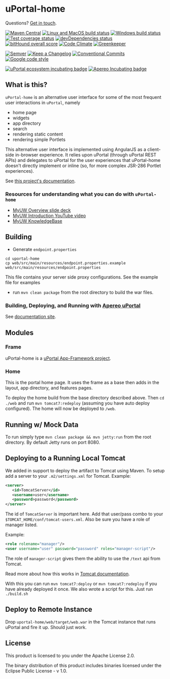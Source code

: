 # uPortal-home

Questions? [Get in touch][uportal-user@].

<!-- current project status -->
[![Maven Central](https://maven-badges.herokuapp.com/maven-central/org.apereo.uportal/uportal-home/badge.svg)](https://maven-badges.herokuapp.com/maven-central/org.apereo.uportal/uportal-home)
[![Linux and MacOS build status](https://travis-ci.org/uPortal-Project/uportal-home.svg)](https://travis-ci.org/uPortal-Project/uportal-home)
[![Windows build status](https://ci.appveyor.com/api/projects/status/80kfnn3469oybst2/branch/master?svg=true)](https://ci.appveyor.com/project/ChristianMurphy/uportal-home/branch/master)
[![Test coverage status](https://coveralls.io/repos/uPortal-Project/uportal-home/badge.svg?branch=master&service=github)](https://coveralls.io/github/uPortal-Project/uportal-home?branch=master)
[![devDependencies status](https://david-dm.org/uPortal-Project/uportal-home/dev-status.svg)](https://david-dm.org/uPortal-Project/uportal-home?type=dev)
[![bitHound overall score](https://www.bithound.io/github/uPortal-Project/uportal-home/badges/score.svg)](https://www.bithound.io/github/uPortal-Project/uportal-home)
[![Code Climate](https://codeclimate.com/github/uPortal-Project/uportal-home/badges/gpa.svg)](https://codeclimate.com/github/uPortal-Project/uportal-home)
[![Greenkeeper](https://badges.greenkeeper.io/uPortal-Project/uportal-home.svg)](https://greenkeeper.io/)

<!-- standards used in project -->
[![Semver](http://img.shields.io/SemVer/2.0.0.png)](http://semver.org/spec/v2.0.0.html)
[![Keep a Changelog](https://img.shields.io/badge/Keep%20a%20Changelog-1.0.0-brightgreen.svg)](http://keepachangelog.com/en/1.0.0/)
[![Conventional Commits](https://img.shields.io/badge/Conventional%20Commits-1.0.0-yellow.svg)](https://conventionalcommits.org)
[![Google code style](https://img.shields.io/badge/code_style-Google-green.svg?style=flat)](https://google.github.io/styleguide/)

<!-- incubation status -->
[![uPortal ecosystem incubating badge](https://img.shields.io/badge/uPortal%20ecosystem-incubating-blue.svg)](http://uportal-project.github.io/uportal-home/apereo-incubation.html)
[![Apereo Incubating badge](https://img.shields.io/badge/apereo-incubating-blue.svg?logo=data%3Aimage%2Fpng%3Bbase64%2CiVBORw0KGgoAAAANSUhEUgAAAA4AAAAOCAYAAAAfSC3RAAAABmJLR0QA%2FwD%2FAP%2BgvaeTAAAACXBIWXMAAAsTAAALEwEAmpwYAAAAB3RJTUUH4QUTEi0ybN9p9wAAAiVJREFUKM9lkstLlGEUxn%2Fv%2B31joou0GTFKyswkKrrYdaEQ4cZAy4VQUS2iqH%2BrdUSNYmK0EM3IkjaChnmZKR0dHS0vpN%2FMe97TIqfMDpzN4XkeDg8%2Fw45R1XNAu%2Fe%2BGTgAqLX2KzAQRVGytLR0jN2jqo9FZFRVvfded66KehH5oKr3dpueiMiK915FRBeXcjo9k9K5zLz%2B3Nz8EyAqX51zdwGMqp738NSonlxf36Cn7zX9b4eYX8gSBAE1Bw9wpLaW%2BL5KWluukYjH31tr71vv%2FU0LJ5xzdL3q5dmLJK7gON5wjEQizsTkFMmeXkbHxtHfD14WkbYQaFZVMzk1zfDHERrPnqGz4wZ1tYfJ5%2FPMLOYYW16ltrqKRDyOMcYATXa7PRayixSc4%2FKFRhrqjxKGIWVlZVQkqpg1pYyvR%2BTFF2s5FFprVVXBAAqq%2F7a9uPKd1NomeTX4HXfrvZ8D2F9dTSwWMjwywueJLxQKBdLfZunue0Mqt8qPyMHf0HRorR0ArtbX1Zkrly7yPNnN1EyafZUVZLJZxjNLlHc%2BIlOxly0RyktC770fDIGX3vuOMAxOt19vJQxD%2BgeHmE6liMVKuNPawlZ9DWu2hG8bW1Tuib0LgqCrCMBDEckWAVjKLetMOq2ZhQV1zulGVFAnohv5wrSq3tpNzwMR%2BSQi%2FyEnIl5Ehpxzt4t6s9McRdGpIChpM8Y3ATXbkKdEZDAIgqQxZrKo%2FQUk5F9Xr20TrQAAAABJRU5ErkJggg%3D%3D)](https://www.apereo.org/content/projects-communities)

## What is this?

`uPortal-home` is an alternative user interface for some of the most frequent
user interactions in `uPortal`, namely

+ home page
+ widgets
+ app directory
+ search
+ rendering static content
+ rendering simple Portlets

This alternative user interface is implemented using AngularJS as a client-side
in-browser experience. It relies upon uPortal (through uPortal REST APIs) and
delegates to uPortal for the user experiences that uPortal-home doesn't directly
implement or inline (so, for more complex JSR-286 Portlet experiences).

See [this project's documentation][GitHub Pages site].

### Resources for understanding what you can do with `uPortal-home`

+ [MyUW Overview slide deck][]
+ [MyUW Introduction YouTube video](https://www.youtube.com/watch?v=4kM9pPnH_hA)
+ [MyUW KnowledgeBase](https://kb.wisc.edu/myuw/)

## Building

+ Generate `endpoint.properties`

```shell
cd uportal-home
cp web/src/main/resources/endpoint.properties.example web/src/main/resources/endpoint.properties
```

This file contains your server side proxy configurations. See the example file
for examples

+ run `mvn clean package` from the root directory to build the war files.

### Building, Deploying, and Running with [Apereo uPortal](https://github.com/Jasig/uPortal)

See [documentation site][GitHub Pages site].

## Modules

### Frame

uPortal-home is a [uPortal App-Framework project](https://github.com/uPortal-Project/uportal-app-framework).

### Home

This is the portal home page. It uses the frame as a base then adds in the
layout, app directory, and features pages.

To deploy the home build from the base directory described above. Then
`cd ./web` and run `mvn tomcat7:redeploy` (assuming you have auto deploy
configured).  The home will now be deployed to `/web`.

## Running w/ Mock Data

To run simply type `mvn clean package && mvn jetty:run` from the root directory.
By default Jetty runs on port 8080.

## Deploying to a Running Local Tomcat

We added in support to deploy the artifact to Tomcat using Maven. To setup add a
server to your `.m2/settings.xml` for Tomcat. Example:

```xml
<server>
   <id>TomcatServer</id>
   <username>user</username>
   <password>password</password>
</server>

```

The id of `TomcatServer` is important here. Add that user/pass combo to your `$TOMCAT_HOME/conf/tomcat-users.xml`. Also be sure you have a role of manager
listed.

Example:

```xml
<role rolename="manager"/>
<user username="user" password="password" roles="manager-script"/>

```

The role of `manager-script` gives them the ability to use the `/text` api from
Tomcat.

Read more about how this works in
[Tomcat documentation][Tomcat docs re Maven plugin].

With this you can run `mvn tomcat7:deploy` or `mvn tomcat7:redeploy` if you have
already deployed it once. We also wrote a script for this. Just run `./build.sh`

## Deploy to Remote Instance

Drop `uportal-home/web/target/web.war` in the Tomcat instance that runs uPortal
and fire it up. Should just work.

## License

This product is licensed to you under the Apache License 2.0.

The binary distribution of this product includes binaries licensed under the
Eclipse Public License - v 1.0.


[MyUW Overview slide deck]: http://go.wisc.edu/qwg5r1
[Tomcat docs re Maven plugin]: http://tomcat.apache.org/maven-plugin-2.0/tomcat7-maven-plugin/plugin-info.html

[GitHub Pages site]: http://uportal-project.github.io/uportal-home/
[uportal-user@]: https://groups.google.com/a/apereo.org/forum/#!forum/uportal-user
